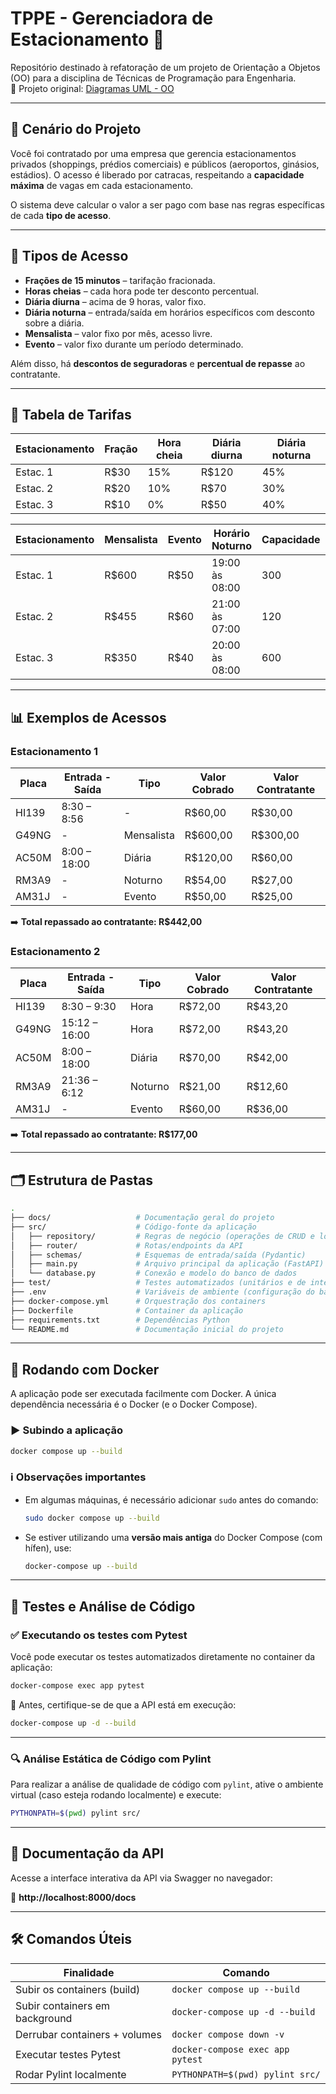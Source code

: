 # TPPE - Gerenciadora de Estacionamento 🚗

Repositório destinado à refatoração de um projeto de Orientação a Objetos (OO) para a disciplina de Técnicas de Programação para Engenharia.  
🔗 Projeto original: [Diagramas UML - OO](https://github.com/RafaelCLG0/Diagramas-UML-OO)

---

## 📘 Cenário do Projeto

Você foi contratado por uma empresa que gerencia estacionamentos privados (shoppings, prédios comerciais) e públicos (aeroportos, ginásios, estádios). O acesso é liberado por catracas, respeitando a **capacidade máxima** de vagas em cada estacionamento.

O sistema deve calcular o valor a ser pago com base nas regras específicas de cada **tipo de acesso**.

---

## 🧾 Tipos de Acesso

- **Frações de 15 minutos** – tarifação fracionada.
- **Horas cheias** – cada hora pode ter desconto percentual.
- **Diária diurna** – acima de 9 horas, valor fixo.
- **Diária noturna** – entrada/saída em horários específicos com desconto sobre a diária.
- **Mensalista** – valor fixo por mês, acesso livre.
- **Evento** – valor fixo durante um período determinado.

Além disso, há **descontos de seguradoras** e **percentual de repasse** ao contratante.

---

## 🧮 Tabela de Tarifas

| Estacionamento | Fração | Hora cheia | Diária diurna | Diária noturna                         |
|----------------|--------|------------|---------------|----------------------------------------|
| Estac. 1       | R$30   | 15%        | R$120         | 45%                                    |
| Estac. 2       | R$20   | 10%        | R$70          | 30%                                    |
| Estac. 3       | R$10   | 0%         | R$50          | 40%                                    |

| Estacionamento | Mensalista | Evento | Horário Noturno       | Capacidade | % Repassado |
|----------------|------------|--------|------------------------|------------|-------------|
| Estac. 1       | R$600      | R$50   | 19:00 às 08:00         | 300        | 50%         |
| Estac. 2       | R$455      | R$60   | 21:00 às 07:00         | 120        | 60%         |
| Estac. 3       | R$350      | R$40   | 20:00 às 08:00         | 600        | 70%         |

---

## 📊 Exemplos de Acessos

### Estacionamento 1

| Placa | Entrada - Saída | Tipo        | Valor Cobrado | Valor Contratante |
|-------|------------------|-------------|----------------|--------------------|
| HI139 | 8:30 – 8:56      | -           | R$60,00        | R$30,00            |
| G49NG | -                | Mensalista  | R$600,00       | R$300,00           |
| AC50M | 8:00 – 18:00     | Diária      | R$120,00       | R$60,00            |
| RM3A9 | -                | Noturno     | R$54,00        | R$27,00            |
| AM31J | -                | Evento      | R$50,00        | R$25,00            |

➡️ **Total repassado ao contratante: R$442,00**

### Estacionamento 2

| Placa | Entrada - Saída | Tipo        | Valor Cobrado | Valor Contratante |
|-------|------------------|-------------|----------------|--------------------|
| HI139 | 8:30 – 9:30      | Hora        | R$72,00        | R$43,20            |
| G49NG | 15:12 – 16:00    | Hora        | R$72,00        | R$43,20            |
| AC50M | 8:00 – 18:00     | Diária      | R$70,00        | R$42,00            |
| RM3A9 | 21:36 – 6:12     | Noturno     | R$21,00        | R$12,60            |
| AM31J | -                | Evento      | R$60,00        | R$36,00            |

➡️ **Total repassado ao contratante: R$177,00**

---

## 🗂️ Estrutura de Pastas

```bash
.
├── docs/                   # Documentação geral do projeto
├── src/                    # Código-fonte da aplicação
│   ├── repository/         # Regras de negócio (operações de CRUD e lógica)
│   ├── router/             # Rotas/endpoints da API
│   ├── schemas/            # Esquemas de entrada/saída (Pydantic)
│   ├── main.py             # Arquivo principal da aplicação (FastAPI)
│   └── database.py         # Conexão e modelo do banco de dados
├── test/                   # Testes automatizados (unitários e de integração)
├── .env                    # Variáveis de ambiente (configuração do banco)
├── docker-compose.yml      # Orquestração dos containers
├── Dockerfile              # Container da aplicação
├── requirements.txt        # Dependências Python
└── README.md               # Documentação inicial do projeto
```

---

## 🐳 Rodando com Docker

A aplicação pode ser executada facilmente com Docker. A única dependência necessária é o Docker (e o Docker Compose).

### ▶️ Subindo a aplicação

```bash
docker compose up --build
```

### ℹ️ Observações importantes

- Em algumas máquinas, é necessário adicionar `sudo` antes do comando:
  ```bash
  sudo docker compose up --build
  ```

- Se estiver utilizando uma **versão mais antiga** do Docker Compose (com hífen), use:
  ```bash
  docker-compose up --build
  ```

---

## 🧪 Testes e Análise de Código

### ✅ Executando os testes com Pytest

Você pode executar os testes automatizados diretamente no container da aplicação:

```bash
docker-compose exec app pytest
```

📌 Antes, certifique-se de que a API está em execução:

```bash
docker-compose up -d --build
```

---

### 🔍 Análise Estática de Código com Pylint

Para realizar a análise de qualidade de código com `pylint`, ative o ambiente virtual (caso esteja rodando localmente) e execute:

```bash
PYTHONPATH=$(pwd) pylint src/
```

---

## 📄 Documentação da API

Acesse a interface interativa da API via Swagger no navegador:

🔗 **http://localhost:8000/docs**

---

## 🛠️ Comandos Úteis

| Finalidade                     | Comando                                              |
|-------------------------------|------------------------------------------------------|
| Subir os containers (build)   | `docker compose up --build`                         |
| Subir containers em background| `docker-compose up -d --build`                      |
| Derrubar containers + volumes | `docker compose down -v`                            |
| Executar testes Pytest        | `docker-compose exec app pytest`                    |
| Rodar Pylint localmente       | `PYTHONPATH=$(pwd) pylint src/`                     |
